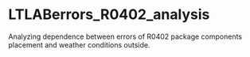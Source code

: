 # LTLABerrors_R0402_analysis
Analyzing dependence between errors of R0402 package components placement and weather conditions outside.
